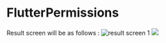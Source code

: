 # FlutterPermissions

Result screen will be as follows :
![result screen 1](https://github.com/venkatasaisrinivas24/Call_log/assets/151608916/b2cf4f92-916a-45d8-b623-85148204786d)
<img src="https://github.com/venkatasaisrinivas24/Call_log/assets/151608916/b2cf4f92-916a-45d8-b623-85148204786d">
